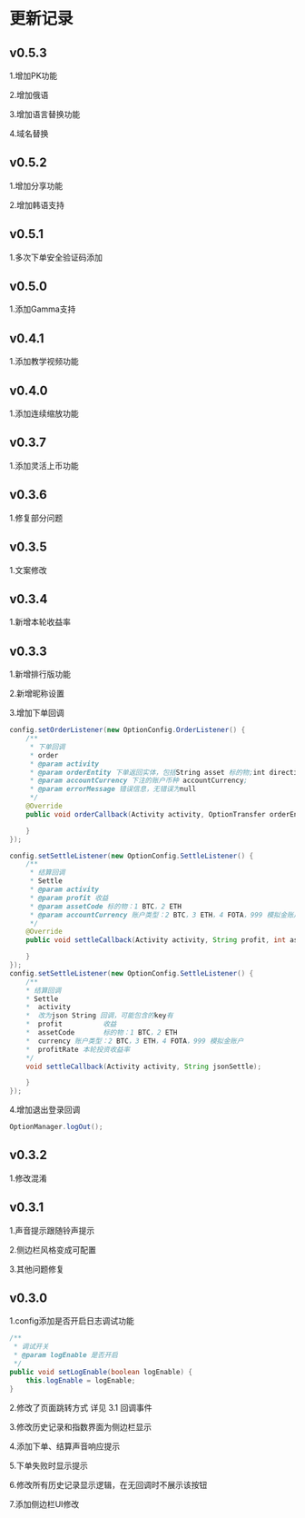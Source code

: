 # 更新记录

## v0.5.3

1.增加PK功能

2.增加俄语

3.增加语言替换功能

4.域名替换


## v0.5.2

1.增加分享功能

2.增加韩语支持

## v0.5.1

1.多次下单安全验证码添加

## v0.5.0

1.添加Gamma支持

## v0.4.1

1.添加教学视频功能

## v0.4.0

1.添加连续缩放功能

## v0.3.7

1.添加灵活上币功能

## v0.3.6

1.修复部分问题

## v0.3.5

1.文案修改

## v0.3.4

1.新增本轮收益率

## v0.3.3

1.新增排行版功能

2.新增昵称设置

3.增加下单回调

```java
config.setOrderListener(new OptionConfig.OrderListener() {
    /**
     * 下单回调
     * order
     * @param activity
     * @param orderEntity 下单返回实体，包括String asset 标的物;int direction 方向;String investmentAmount 投资数量;String totalProfit 收益;
     * @param accountCurrency 下注的账户币种 accountCurrency;
     * @param errorMessage 错误信息，无错误为null
     */
    @Override
    public void orderCallback(Activity activity, OptionTransfer orderEntity, String accountCurrency, String errorMessage) {

    }
});

config.setSettleListener(new OptionConfig.SettleListener() {
    /**
     * 结算回调
     * Settle
     * @param activity
     * @param profit 收益
     * @param assetCode 标的物：1 BTC，2 ETH
     * @param accountCurrency 账户类型：2 BTC，3 ETH，4 FOTA，999 模拟金账户
     */
    @Override
    public void settleCallback(Activity activity, String profit, int assetCode, int accountCurrency) {

    }
});
config.setSettleListener(new OptionConfig.SettleListener() {
    /**
    * 结算回调
    * Settle
    *  activity
    *  改为json String 回调，可能包含的key有
    *  profit          收益
    *  assetCode       标的物：1 BTC，2 ETH
    *  currency 账户类型：2 BTC，3 ETH，4 FOTA，999 模拟金账户
    *  profitRate 本轮投资收益率
    */
    void settleCallback(Activity activity, String jsonSettle);

    }
});
```

4.增加退出登录回调
```java
OptionManager.logOut();
```

## v0.3.2

1.修改混淆

## v0.3.1

1.声音提示跟随铃声提示

2.侧边栏风格变成可配置

3.其他问题修复


## v0.3.0

1.config添加是否开启日志调试功能
```java
/**
 * 调试开关
 * @param logEnable 是否开启
 */
public void setLogEnable(boolean logEnable) {
    this.logEnable = logEnable;
}
```
2.修改了页面跳转方式 详见 3.1 回调事件

3.修改历史记录和指数界面为侧边栏显示

4.添加下单、结算声音响应提示

5.下单失败时显示提示

6.修改所有历史记录显示逻辑，在无回调时不展示该按钮

7.添加侧边栏UI修改



